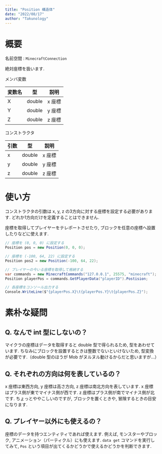 ```yaml
---
title: "Position 構造体"
date: "2022/08/17"
author: "Takunology"
---
```


# 概要
名前空間 : `MinecraftConnection`

絶対座標を扱います. 

メンバ変数

|変数名|型|説明|
|--|--|--|
|X|double|x 座標|
|Y|double|y 座標|
|Z|double|z 座標|

コンストラクタ

|引数|型|説明|
|--|--|--|
|x|double|x 座標|
|y|double|y 座標|
|z|double|z 座標|

# 使い方
コンストラクタの引数は x, y, z の3方向に対する座標を設定する必要があります. どれか1方向だけを定義することはできません.

座標を取得してプレイヤーをテレポートさせたり, ブロックを任意の座標へ設置したりなどに使えます.

```cs
// 座標を (0, 0, 0) に設定する
Position pos = new Position(0, 0, 0);

// 座標を (-100, 64, 22) に設定する
Position pos2 = new Position(-100, 64, 22);

// プレイヤーの今いる座標を取得して格納する
var commands = new MinecraftCommands("127.0.0.1", 25575, "minecraft");
Position playerPos = commands.GetPlayerData("playerID").Postision;

// 各座標をコンソール出力する
Console.WriteLine($"{playerPos.X}\t{playerPos.Y}\t{playerPos.Z}");
```

# 素朴な疑問
## Q. なんで int 型にしないの？

マイクラの座標はデータを取得すると double 型で得られるため, 型をあわせています. ちなみにブロックを設置するときは整数でないといけないため, 型変換が必要です.（double 型のほうが Mob がヌルヌル動けるからだと思いますが...）

## Q. それぞれの方向は何を表しているの？

x 座標は東西方向, y 座標は高さ方向, z 座標は南北方向を表しています. x 座標はプラス側が東でマイナス側が西です. z 座標はプラス側が南でマイナス側が北です. ちょっとややこしいのですが, ブロックを置くときや, 冒険するときの目安になります.

## Q. プレイヤー以外にも使えるの？

座標のデータを持つエンティティであれば使えます. 例えば, モンスターやブロック, アニメーション（パーティクル）にも使えます. `data get` コマンドを実行してみて, `Pos` という項目が出てくるかどうかで使えるかどうかを判断できます.